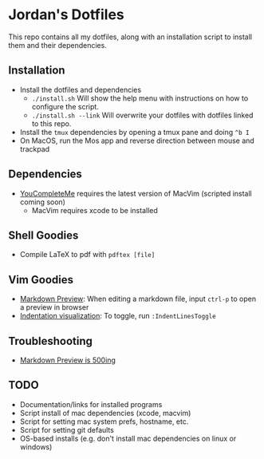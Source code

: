 # Jordan's Dotfiles
This repo contains all my dotfiles, along with an installation script to install
them and their dependencies.

## Installation
- Install the dotfiles and dependencies
  - `./install.sh` Will show the help menu with instructions on how to configure the script.
  - `./install.sh --link` Will overwrite your dotfiles with dotfiles linked to this repo.
- Install the `tmux` dependencies by opening a tmux pane and doing `^b I`
- On MacOS, run the Mos app and reverse direction between mouse and trackpad

## Dependencies
- [YouCompleteMe](https://github.com/Valloric/YouCompleteMe) requires the latest version of MacVim (scripted install coming soon)
  - MacVim requires xcode to be installed

## Shell Goodies
- Compile LaTeX to pdf with `pdftex [file]`

## Vim Goodies
- [Markdown Preview](https://github.com/JamshedVesuna/vim-markdown-preview): When editing a markdown file, input `ctrl-p` to open a preview in browser
- [Indentation visualization](https://github.com/Yggdroot/indentLine): To toggle, run `:IndentLinesToggle`

## Troubleshooting
- [Markdown Preview is 500ing](https://github.com/joeyespo/grip/issues/262)

## TODO
- Documentation/links for installed programs
- Script install of mac dependencies (xcode, macvim)
- Script for setting mac system prefs, hostname, etc.
- Script for setting git defaults
- OS-based installs (e.g. don't install mac dependencies on linux or windows)

